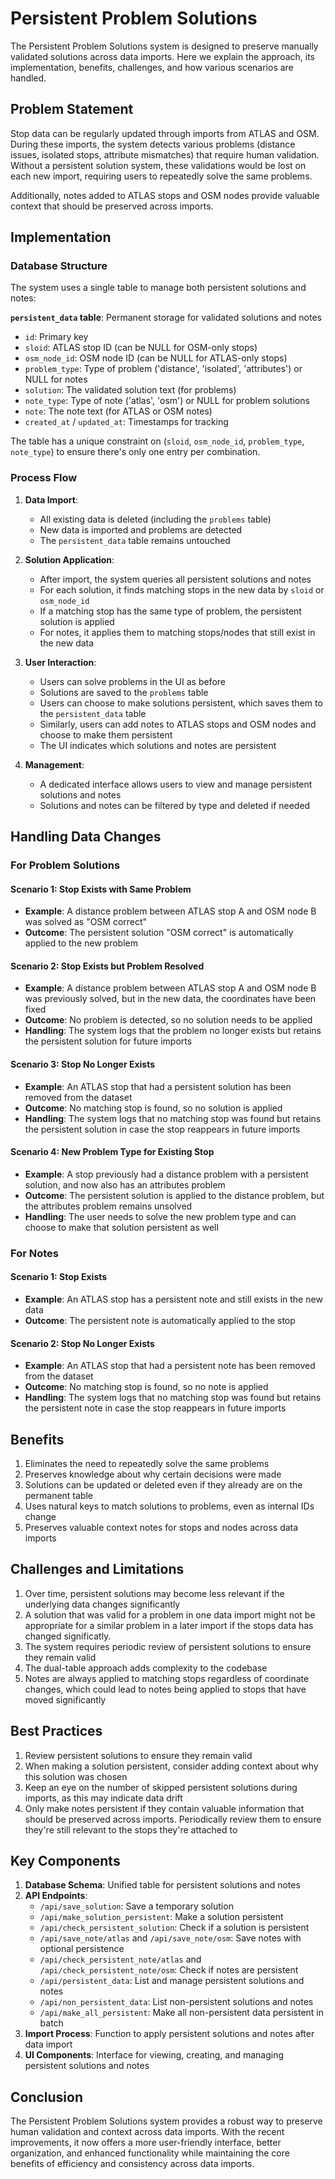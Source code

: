 # Persistent Problem Solutions

The Persistent Problem Solutions system is designed to preserve manually validated solutions across data imports. Here we explain the approach, its implementation, benefits, challenges, and how various scenarios are handled.

## Problem Statement

Stop data can be regularly updated through imports from ATLAS and OSM. During these imports, the system detects various problems (distance issues, isolated stops, attribute mismatches) that require human validation. Without a persistent solution system, these validations would be lost on each new import, requiring users to repeatedly solve the same problems.

Additionally, notes added to ATLAS stops and OSM nodes provide valuable context that should be preserved across imports.

## Implementation

### Database Structure

The system uses a single table to manage both persistent solutions and notes:

**`persistent_data` table**: Permanent storage for validated solutions and notes
- `id`: Primary key
- `sloid`: ATLAS stop ID (can be NULL for OSM-only stops)
- `osm_node_id`: OSM node ID (can be NULL for ATLAS-only stops)
- `problem_type`: Type of problem ('distance', 'isolated', 'attributes') or NULL for notes
- `solution`: The validated solution text (for problems)
- `note_type`: Type of note ('atlas', 'osm') or NULL for problem solutions
- `note`: The note text (for ATLAS or OSM notes)
- `created_at` / `updated_at`: Timestamps for tracking

The table has a unique constraint on (`sloid`, `osm_node_id`, `problem_type`, `note_type`) to ensure there's only one entry per combination.

### Process Flow

1. **Data Import**:
   - All existing data is deleted (including the `problems` table)
   - New data is imported and problems are detected
   - The `persistent_data` table remains untouched

2. **Solution Application**:
   - After import, the system queries all persistent solutions and notes
   - For each solution, it finds matching stops in the new data by `sloid` or `osm_node_id`
   - If a matching stop has the same type of problem, the persistent solution is applied
   - For notes, it applies them to matching stops/nodes that still exist in the new data

3. **User Interaction**:
   - Users can solve problems in the UI as before
   - Solutions are saved to the `problems` table
   - Users can choose to make solutions persistent, which saves them to the `persistent_data` table
   - Similarly, users can add notes to ATLAS stops and OSM nodes and choose to make them persistent
   - The UI indicates which solutions and notes are persistent

4. **Management**:
   - A dedicated interface allows users to view and manage persistent solutions and notes
   - Solutions and notes can be filtered by type and deleted if needed

## Handling Data Changes

### For Problem Solutions

#### Scenario 1: Stop Exists with Same Problem
- **Example**: A distance problem between ATLAS stop A and OSM node B was solved as "OSM correct"
- **Outcome**: The persistent solution "OSM correct" is automatically applied to the new problem

#### Scenario 2: Stop Exists but Problem Resolved
- **Example**: A distance problem between ATLAS stop A and OSM node B was previously solved, but in the new data, the coordinates have been fixed
- **Outcome**: No problem is detected, so no solution needs to be applied
- **Handling**: The system logs that the problem no longer exists but retains the persistent solution for future imports

#### Scenario 3: Stop No Longer Exists
- **Example**: An ATLAS stop that had a persistent solution has been removed from the dataset
- **Outcome**: No matching stop is found, so no solution is applied
- **Handling**: The system logs that no matching stop was found but retains the persistent solution in case the stop reappears in future imports

#### Scenario 4: New Problem Type for Existing Stop
- **Example**: A stop previously had a distance problem with a persistent solution, and now also has an attributes problem
- **Outcome**: The persistent solution is applied to the distance problem, but the attributes problem remains unsolved
- **Handling**: The user needs to solve the new problem type and can choose to make that solution persistent as well

### For Notes

#### Scenario 1: Stop Exists
- **Example**: An ATLAS stop has a persistent note and still exists in the new data
- **Outcome**: The persistent note is automatically applied to the stop

#### Scenario 2: Stop No Longer Exists
- **Example**: An ATLAS stop that had a persistent note has been removed from the dataset
- **Outcome**: No matching stop is found, so no note is applied
- **Handling**: The system logs that no matching stop was found but retains the persistent note in case the stop reappears in future imports

## Benefits

1. Eliminates the need to repeatedly solve the same problems
2. Preserves knowledge about why certain decisions were made
3. Solutions can be updated or deleted even if they already are on the permanent table
4. Uses natural keys to match solutions to problems, even as internal IDs change
5. Preserves valuable context notes for stops and nodes across data imports

## Challenges and Limitations

1. Over time, persistent solutions may become less relevant if the underlying data changes significantly
2. A solution that was valid for a problem in one data import might not be appropriate for a similar problem in a later import if the stops data has changed significatly.
3. The system requires periodic review of persistent solutions to ensure they remain valid
4. The dual-table approach adds complexity to the codebase
5. Notes are always applied to matching stops regardless of coordinate changes, which could lead to notes being applied to stops that have moved significantly

## Best Practices

1. Review persistent solutions to ensure they remain valid
2. When making a solution persistent, consider adding context about why this solution was chosen
3. Keep an eye on the number of skipped persistent solutions during imports, as this may indicate data drift
4. Only make notes persistent if they contain valuable information that should be preserved across imports. Periodically review them to ensure they're still relevant to the stops they're attached to

## Key Components

1. **Database Schema**: Unified table for persistent solutions and notes
2. **API Endpoints**:
   - `/api/save_solution`: Save a temporary solution
   - `/api/make_solution_persistent`: Make a solution persistent
   - `/api/check_persistent_solution`: Check if a solution is persistent
   - `/api/save_note/atlas` and `/api/save_note/osm`: Save notes with optional persistence
   - `/api/check_persistent_note/atlas` and `/api/check_persistent_note/osm`: Check if notes are persistent
   - `/api/persistent_data`: List and manage persistent solutions and notes
   - `/api/non_persistent_data`: List non-persistent solutions and notes
   - `/api/make_all_persistent`: Make all non-persistent data persistent in batch
3. **Import Process**: Function to apply persistent solutions and notes after data import
4. **UI Components**: Interface for viewing, creating, and managing persistent solutions and notes


## Conclusion

The Persistent Problem Solutions system provides a robust way to preserve human validation and context across data imports. With the recent improvements, it now offers a more user-friendly interface, better organization, and enhanced functionality while maintaining the core benefits of efficiency and consistency across data imports.